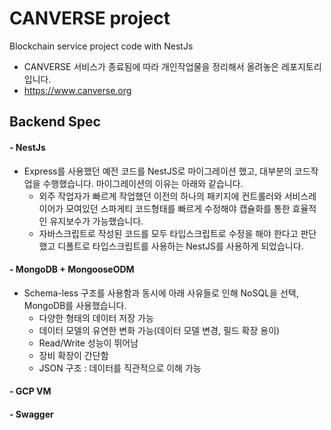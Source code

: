 # CANVERSE project
Blockchain service project code with NestJs

- CANVERSE 서비스가 종료됨에 따라 개인작업물을 정리해서 올려놓은 레포지토리입니다.
- https://www.canverse.org

## **Backend Spec**

#### **- NestJs**

- Express를 사용했던 예전 코드를 NestJS로 마이그레이션 했고, 대부분의 코드작업을 수행했습니다. 마이그레이션의 이유는 아래와 같습니다.
  - 외주 작업자가 빠르게 작업했던 이전의 하나의 패키지에 컨트롤러와 서비스레이어가 모여있던 스파게티 코드형태를 빠르게 수정해야 캡슐화를 통한 효율적인 유지보수가 가능했습니다.
  - 자바스크립트로 작성된 코드를 모두 타입스크립트로 수정을 해야 한다고 판단했고 디폴트로 타입스크립트를 사용하는 NestJS를 사용하게 되었습니다.


#### **- MongoDB + MongooseODM**

- Schema-less 구조를 사용함과 동시에 아래 사유들로 인해 NoSQL을 선택, MongoDB를 사용했습니다.
  - 다양한 형태의 데이터 저장 가능
  - 데이터 모델의 유연한 변화 가능(데이터 모델 변경, 필드 확장 용이)
  - Read/Write 성능이 뛰어남
  - 장비 확장이 간단함
  - JSON 구조 :  데이터를 직관적으로  이해 가능

#### **- GCP VM**

#### **- Swagger**
